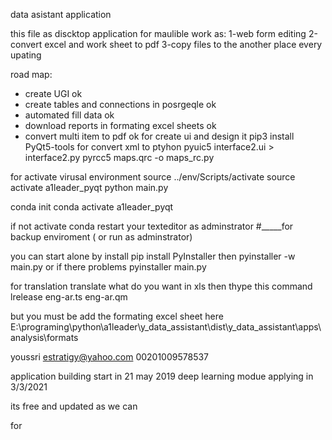 
data asistant application

this file as discktop application for maulible work as:
1-web form editing
2-convert excel and work sheet to pdf
3-copy files to the another place every upating

road map:
- create UGI                                                ok
- create tables and connections in posrgeqle                ok
- automated fill data                                       ok
- download reports in formating excel sheets                ok
- convert multi item to pdf                                 ok
for create ui and design it
pip3 install PyQt5-tools
for convert xml to ptyhon 
pyuic5 interface2.ui > interface2.py
pyrcc5 maps.qrc -o maps_rc.py

for activate virusal environment
source ../env/Scripts/activate
source activate a1leader_pyqt 
python main.py

conda init
conda activate a1leader_pyqt   

if not activate conda restart your texteditor as adminstrator
#_____for backup enviroment ( or run as adminstrator)

you can start alone by install
pip install PyInstaller
then
pyinstaller -w main.py
or if there problems
pyinstaller main.py


for translation
translate what do you want in xls then thype this command
lrelease eng-ar.ts eng-ar.qm

but you must be add the formating excel sheet here
E:\programing\python\a1leader\y_data_assistant\dist\y_data_assistant\apps\analysis\formats

 youssri
 estratigy@yahoo.com 
 00201009578537

application building start in 21 may 2019
deep learning modue applying in 3/3/2021

its free and updated as we can

for 